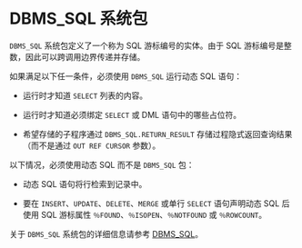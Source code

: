 DBMS_SQL 系统包 
=================================

`DBMS_SQL` 系统包定义了一个称为 SQL 游标编号的实体。由于 SQL 游标编号是整数，因此可以跨调用边界传递并存储。

如果满足以下任一条件，必须使用 `DBMS_SQL` 运行动态 SQL 语句：

* 运行时才知道 `SELECT` 列表的内容。

  

* 运行时才知道必须绑定 `SELECT` 或 DML 语句中的哪些占位符。

  

* 希望存储的子程序通过 `DBMS_SQL.RETURN_RESULT` 存储过程隐式返回查询结果（而不是通过 `OUT REF CURSOR` 参数）。

  




以下情况，必须使用动态 SQL 而不是 `DBMS_SQL` 包：

* 动态 SQL 语句将行检索到记录中。

  

* 要在 `INSERT`、`UPDATE`、`DELETE`、`MERGE` 或单行 `SELECT` 语句声明动态 SQL 后使用 SQL 游标属性 `％FOUND`、`％ISOPEN`、`％NOTFOUND` 或 `％ROWCOUNT`。

  




关于 `DBMS_SQL` 系统包的详细信息请参考 [DBMS_SQL](/zh-CN/9.pl-reference/13.pl-system-package/16.DBMS_SQL/1.dbms_sql-overview-1.md)。


